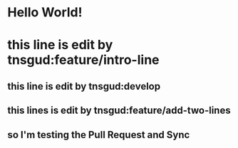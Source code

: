 # Hello World!

# this line is edit by tnsgud:feature/intro-line

## this line is edit by tnsgud:develop

## this lines is edit by tnsgud:feature/add-two-lines

## so I'm testing the Pull Request and Sync

